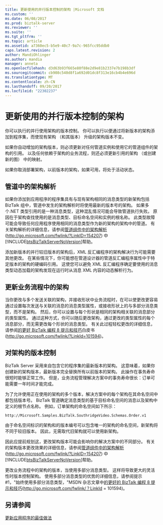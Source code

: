 ```yaml
---
title: 更新使用的并行版本控制的架构 |Microsoft 文档
ms.custom: ''
ms.date: 06/08/2017
ms.prod: biztalk-server
ms.reviewer: ''
ms.suite: ''
ms.tgt_pltfrm: ''
ms.topic: article
ms.assetid: a7360ec5-b5e9-40c7-9a7c-965fcc95ddb0
caps.latest.revision: 2
author: MandiOhlinger
ms.author: mandia
manager: anneta
ms.openlocfilehash: d3d63b93f665e80f88e2d9e81b2337e7b198b3df
ms.sourcegitcommit: cb908c540d8f1a692d01dc8f313e16cb4b4e696d
ms.translationtype: MT
ms.contentlocale: zh-CN
ms.lasthandoff: 09/20/2017
ms.locfileid: "22302237"
---
```

# <a name="updating-a-schema-using-side-by-side-versioning"></a>更新使用的并行版本控制的架构
你可以执行的并行使用架构的版本控制。 你可以执行以便通过将新版本的架构添加到程序集，而使现有架构 （和其版本） 升级的架构版本不变。  
  
 如果你自动增加的架构版本，则必须更新对任何管道实例和使用它的管道组件的架构的引用。 以及任何依赖于架构的业务流程，则还必须更新引用的架构 （或创建新的图） 中的映射。  
  
 如果你取消部署架构，以前版本的架构，如果可用，将处于活动状态。  
  
## <a name="schema-resolution-in-pipelines"></a>管道中的架构解析  
 如果你添加到应用程序的程序集具有与现有架构相同的消息类型的新架构包括 BizTalk 组中，管道中发生的架构解析时将使用最新的版本号的架构。 如果多个.NET 类型引用的是一种消息类型，这种混乱情况可能会导致管道执行失败。 原因在于架构查找使用的是消息类型、目标命名空间和实例的根名称。 此类型故障可能会导致任何应用程序使用相同的消息类型作为新的架构的架构中的管道。 有关架构解析的详细信息，请参阅[管道组件中的架构解析](http://go.microsoft.com/fwlink/?LinkID=154207)(http://go.microsoft.com/fwlink/?LinkID=154207) 中[!INCLUDE[btsBizTalkServerNoVersion](../includes/btsbiztalkservernoversion-md.md)]帮助。  
  
 添加新版本的并行较旧版本的架构后，XML 反汇编程序的架构解决行为可能需要其他更改。 在某些情况下，你可能想在管道设计器的管道反汇编程序属性中于特定版本的架构的硬编码引用。 这使您可以避免 XML 反汇编程序确定要使用的消息类型动态加载的架构发现在运行时从消息 XML 内容的动态解析行为。  
  
## <a name="updating-a-schema-in-an-orchestration"></a>更新业务流程中的架构  
 当你更改与多个发送关联的架构，并接收形状中业务流程时，在可以使更改更容易通过设置每次发送与关联的消息的消息类型属性，或接收形状上的与多部分消息类型，而不是架构。 然后，你可以设置与每个形状是相同的架构相关联的消息部分的类型属性。 通过这种方式，你可以随后更改架构，通过更改的类型属性的每个消息部分，而无需更改每个形状的消息类型。 有关此过程轻松更改的详细信息，请参阅[的更好 BizTalk 编程 8 提示和技巧](http://go.microsoft.com/fwlink/?LinkId=101594)白皮书 (http://go.microsoft.com/fwlink/?LinkId=101594)。  
  
## <a name="versioning-schemas"></a>对架构的版本控制  
 BizTalk Server 采用来自包含它的程序集的最新版本的架构。 这意味着，如果你创建新的架构版本，最新版本完全替换所有以前版本的架构。 此操作在事务寿命很短时能够正常工作。 但是，业务流程管理解决方案中的事务寿命很长：订单可能需要一年时间才能完成。  
  
 为了允许使用正在使用的架构的多个版本，解决方案中的每个架构在其命名空间中都包括版本号。 BizTalk 管道确定消息类型的基于目标命名空间的消息以及架构中定义的根节点名称。 例如，订单架构的命名空间如下所示：  
  
```  
http://Microsoft.Samples.BizTalk.SouthridgeVideo.Schemas.Order.v1  
```  
  
 由于命名空间标识的架构和的版本编号可以包含唯一的架构的命名空间，新架构将不同于较旧版本。 因此，无需取代旧架构就可以使用新架构。  
  
 因此应提前规划这，更改架构版本可能会影响你的解决方案中的不同部分。 有关的架构版本更改效果的详细信息，请参阅[管道组件中的架构解析](http://go.microsoft.com/fwlink/?LinkID=154207)(http://go.microsoft.com/fwlink/?LinkID=154207) 中[!INCLUDE[btsBizTalkServerNoVersion](../includes/btsbiztalkservernoversion-md.md)]帮助。  
  
 更改业务流程中的架构的版本，当使用多部分消息类型。 这样将导致更大的灵活性时版本控制架构。 使用多部分消息类型的优势的详细信息，请参阅提示 #1，"始终使用多部分消息类型，"MSDN 杂志文章中[的更好的 BizTalk 编程 8 提示和技巧](http://go.microsoft.com/fwlink/?LinkId=101594)(http://go.microsoft.com/fwlink/？LinkId = 101594)。  
  
## <a name="see-also"></a>另请参阅  
 [更新应用程序的最佳做法](../technical-guides/best-practices-for-updating-applications.md)